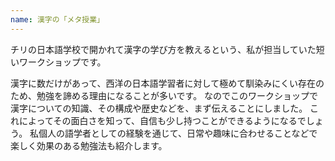 ```yaml
---
name: 漢字の「メタ授業」
---
```


チリの日本語学校で開かれて漢字の学び方を教えるという、私が担当していた短いワークショップです。

漢字に数だけがあって、西洋の日本語学習者に対して極めて馴染みにくい存在のため、勉強を諦める理由になることが多いです。
なのでこのワークショップで漢字についての知識、その構成や歴史などを、まず伝えることにしました。
これによってその面白さを知って、自信も少し持つことができるようになるでしょう。
私個人の語学者としての経験を通じて、日常や趣味に合わせることなどで楽しく効果のある勉強法も紹介します。
